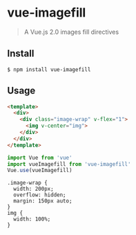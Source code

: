# vue-imagefill
>A Vue.js 2.0 images fill directives

## Install

```shell
$ npm install vue-imagefill
```

## Usage
```html
<template>
  <div>
    <div class="image-wrap" v-flex="1">
      <img v-center="img">
    </div>
  </div>
</template>
```

```javascript
import Vue from 'vue'
import vueImagefill from 'vue-imagefill'
Vue.use(vueImagefill)
```

```style
.image-wrap {
  width: 200px;
  overflow: hidden;
  margin: 150px auto;
}
img {
  width: 100%;
}
```
